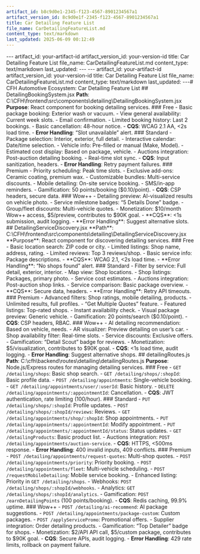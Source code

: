 ```yaml
---
artifact_id: b8c9d0e1-2345-f123-4567-8901234567a1
artifact_version_id: 8c9d0e1f-2345-f123-4567-8901234567a1
title: Car Detailing Feature List
file_name: CarDetailingFeatureList.md
content_type: text/markdown
last_updated: 2025-06-09 00:12:49
---
```

--- artifact_id: your-artifact-id artifact_version_id: your-version-id title: Car Detailing Feature List file_name: CarDetailingFeatureList.md content_type: text/markdown last_updated:  --- --- artifact_id: your-artifact-id artifact_version_id: your-version-id title: Car Detailing Feature List file_name: CarDetailingFeatureList.md content_type: text/markdown last_updated:  ---# CFH Automotive Ecosystem: Car Detailing Feature List  ## DetailingBookingSystem.jsx **Path**: C:\CFH\frontend\src\components\detailing\DetailingBookingSystem.jsx   **Purpose**: React component for booking detailing services.  ### Free - Basic package booking: Exterior wash or vacuum.   - View general availability: Current week slots.   - Email confirmation.   - Limited booking history: Last 2 bookings.   - Basic cancellation: 48-hour notice.   - **CQS**: WCAG 2.1 AA, <2s load time.   - **Error Handling**: “Slot unavailable” alert.  ### Standard - Package selection: Interior, exterior, full detail.   - Interactive calendar: Date/time selection.   - Vehicle info: Pre-filled or manual (Make, Model).   - Estimated cost display: Based on package, vehicle.   - Auctions integration: Post-auction detailing booking.   - Real-time slot sync.   - **CQS**: Input sanitization, headers.   - **Error Handling**: Retry payment failures.  ### Premium - Priority scheduling: Peak time slots.   - Exclusive add-ons: Ceramic coating, premium wax.   - Customizable bundles: Multi-service discounts.   - Mobile detailing: On-site service booking.   - SMS/in-app reminders.   - Gamification: 50 points/booking ($0.10/point).   - **CQS**: CSP headers, secure data.  ### Wow++ - Detailing preview: AI-visualized results on vehicle photo.   - Service milestone badges: “5 Details Done” badge.   - Group/fleet discounts: Multi-vehicle quotes.   - Monetization: $10/month Wow++ access, $5/preview, contributes to $90K goal.   - **CQS**: <1s submission, audit logging.   - **Error Handling**: Suggest alternative slots.  ## DetailingServiceDiscovery.jsx **Path**: C:\CFH\frontend\src\components\detailing\DetailingServiceDiscovery.jsx   **Purpose**: React component for discovering detailing services.  ### Free - Basic location search: ZIP code or city.   - Limited listings: Shop name, address, rating.   - Limited reviews: Top 3 reviews/shop.   - Basic service info: Package descriptions.   - **CQS**: WCAG 2.1, <2s load time.   - **Error Handling**: “No shops found” alert.  ### Standard - Filter by service: Full detail, exterior, interior.   - Map view: Shop locations.   - Shop listings: Packages, primary photo.   - Service cost estimates.   - Auctions integration: Post-auction shop links.   - Service comparison: Basic package overview.   - **CQS**: Secure data, headers.   - **Error Handling**: Retry API timeouts.  ### Premium - Advanced filters: Shop ratings, mobile detailing, products.   - Unlimited results, full profiles.   - “Get Multiple Quotes” feature.   - Featured listings: Top-rated shops.   - Instant availability check.   - Visual package preview: Generic vehicle.   - Gamification: 20 points/search ($0.10/point).   - **CQS**: CSP headers, RBAC.  ### Wow++ - AI detailing recommendation: Based on vehicle, needs.   - AR visualizer: Preview detailing on user’s car.   - Shop availability filter: Real-time slots.   - Service discounts: Exclusive offers.   - Gamification: “Detail Scout” badge for reviews.   - Monetization: $5/visualization, contributes to $90K goal.   - **CQS**: <1s load time, audit logging.   - **Error Handling**: Suggest alternative shops.  ## detailingRoutes.js **Path**: C:\cfh\backend\routes\detailing\detailingRoutes.js   **Purpose**: Node.js/Express routes for managing detailing services.  ### Free - `GET /detailing/shops`: Basic shop search.   - `GET /detailing/shops/:shopId`: Basic profile data.   - `POST /detailing/appointments`: Single-vehicle booking.   - `GET /detailing/appointments/user/:userId`: Basic history.   - `DELETE /detailing/appointments/:appointmentId`: Cancellation.   - **CQS**: JWT authentication, rate limiting (100/hour).  ### Standard - `PUT /detailing/shops/:shopId`: Profile updates.   - `POST /detailing/shops/:shopId/reviews`: Reviews.   - `GET /detailing/appointments/shop/:shopId`: Shop appointments.   - `PUT /detailing/appointments/:appointmentId`: Modify appointment.   - `PUT /detailing/appointments/:appointmentId/status`: Status updates.   - `GET /detailingProducts`: Basic product list.   - Auctions integration: `POST /detailing/appointments/auction-service`.   - **CQS**: HTTPS, <500ms response.   - **Error Handling**: 400 invalid inputs, 409 conflicts.  ### Premium - `POST /detailing/appointments/request-quotes`: Multi-shop quotes.   - `POST /detailing/appointments/priority`: Priority booking.   - `POST /detailing/appointments/fleet`: Multi-vehicle scheduling.   - `POST /requestMobileDetailing`: Mobile service booking.   - Enhanced listing: Priority in `GET /detailing/shops`.   - Webhooks: `POST /detailing/shops/:shopId/webhooks`.   - Analytics: `GET /detailing/shops/:shopId/analytics`.   - Gamification: `POST /earnDetailingPoints` (100 points/booking).   - **CQS**: Redis caching, 99.9% uptime.  ### Wow++ - `POST /detailing/ai-recommend`: AI package suggestions.   - `POST /detailing/appointments/package-custom`: Custom packages.   - `POST /applyServicePromo`: Promotional offers.   - Supplier integration: Order detailing products.   - Gamification: “Top Detailer” badge for shops.   - Monetization: $2/API API call, $5/custom package, contributes to $90K goal.   - **CQS**: Secure APIs, audit logging.   - **Error Handling**: 429 rate limits, rollback on payment failure.
